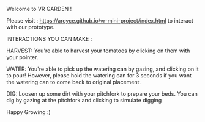 Welcome to VR GARDEN !

Please visit : https://aroyce.github.io/vr-mini-project/index.html to interact with our prototype.

INTERACTIONS YOU CAN MAKE :

HARVEST:
  You're able to harvest your tomatoes by clicking on them with your pointer.

WATER:
  You're able to pick up the watering can by gazing, and clicking on it to pour!
  However, please hold the watering can for 3 seconds if you want the watering can to come back to original placement. 

DIG:
  Loosen up some dirt with your pitchfork to prepare your beds. You can dig by gazing at the pitchfork and clicking to simulate digging



Happy Growing :)
